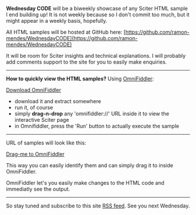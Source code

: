 ﻿**Wednesday CODE** will be a biweekly showcase of any Sciter HTML sample I end building up!
It is not weekly because so I don't commit too much, but it might appear in a weekly basis, hopefully.

All HTML samples will be hosted at GitHub here: [https://github.com/ramon-mendes/WednesdayCODE](https://github.com/ramon-mendes/WednesdayCODE)

It will be room for Sciter insights and technical explanations. I will probably add comments support to the site for you to easily make enquiries.

---

**How to quickly view the HTML samples?** Using [OmniFiddler](http://misoftware.rs/Home/Post/OmniFiddler):

<a href="http://misoftware.rs/cdn/Apps/OmniFiddler/OmniFiddler-BleedingEdge.zip" class="btn btn-success">Download OmniFiddler</a>
- download it and extract somewhere
- run it, of course
- simply **drag-n-drop** any 'omnifiddler://' URL inside it to view the interactive Sciter page
- in Omnifiddler, press the 'Run' button to actually execute the sample

---

URL of samples will look like this:

<a href="omnifiddler://url/https://rawcdn.githack.com/ramon-mendes/WednesdayCODE/master/TransitionsJoy/TransitionsJoy.html" class="fiddler-link">Drag-me to OmniFiddler</a>

This way you can easily identify them and can simply drag it to inside OmniFiddler.

OmniFiddler let's you easily make changes to the HTML code and immediatly see the output.

---

So stay tuned and subscribe to this site [RSS feed](http://misoftware.rs/Home/RSS2). See you next Wednesday.